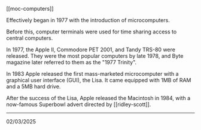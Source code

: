 [[moc-computers]]

Effectively began in 1977 with the introduction of microcomputers.

Before this, computer terminals were used for time sharing access to central computers.

In 1977, the Apple II, Commodore PET 2001, and Tandy TRS-80 were released. They were the most popular computers by late 1978, and Byte magazine later referred to them as the "1977 Trinity".

In 1983 Apple released the first mass-marketed microcomputer with a graphical user interface (GUI), the Lisa. It came equipped with 1MB of RAM and a 5MB hard drive.

After the success of the Lisa, Apple released the Macintosh in 1984, with a now-famous Superbowl advert directed by [[ridley-scott]].

---

02/03/2025
